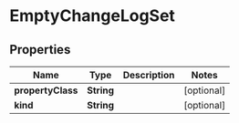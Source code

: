 
# EmptyChangeLogSet

## Properties
Name | Type | Description | Notes
------------ | ------------- | ------------- | -------------
**propertyClass** | **String** |  |  [optional]
**kind** | **String** |  |  [optional]



